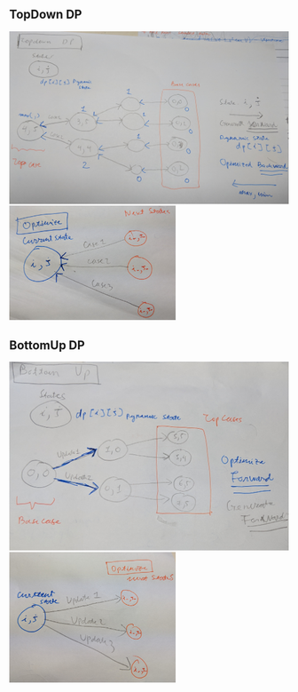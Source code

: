

## TopDown DP

<img src="./img/1.jpg" alt="drawing" width="650"/>
<img src="./img/2.jpg" alt="drawing" width="300"/>


## BottomUp DP

<img src="./img/3.jpg" alt="drawing" width="650"/>
<img src="./img/4.jpg" alt="drawing" width="300"/>
